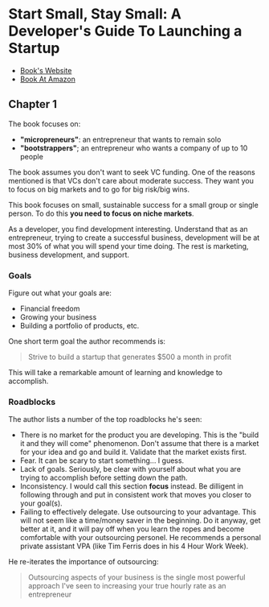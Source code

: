 # Start Small, Stay Small: A Developer's Guide To Launching a Startup

* [Book's Website](http://www.startupbook.net/)
* [Book At Amazon](https://www.amazon.com/Start-Small-Stay-Developers-Launching/dp/0615373968)

## Chapter 1

The book focuses on:

* **"micropreneurs"**: an entrepreneur that wants to remain solo
* **"bootstrappers"**; an entrepreneur who wants a company of up to 10 people

The book assumes you don't want to seek VC funding.  One of the reasons mentioned is that VCs don't care about moderate success.  They want you to focus on big markets and to go for big risk/big wins.  

This book focuses on small, sustainable success for a small group or single person.  To do this **you need to focus on niche markets**.

As a developer, you find development interesting.  Understand that as an entrepreneur, trying to create a successful business, development will be at most 30% of what you will spend your time doing.  The rest is marketing, business development, and support.

### Goals

Figure out what your goals are:

* Financial freedom 
* Growing your business
* Building a portfolio of products, etc.

One short term goal the author recommends is:

> Strive to build a startup that generates $500 a month in profit

This will take a remarkable amount of learning and knowledge to accomplish.

### Roadblocks

The author lists a number of the top roadblocks he's seen:

* There is no market for the product you are developing.  This is the "build it and they will come" phenomenon.  Don't assume that there is a market for your idea and go and build it.  Validate that the market exists first.
* Fear.  It can be scary to start something... I guess.  
* Lack of goals.  Seriously, be clear with yourself about what you are trying to accomplish before setting down the path.
* Inconsistency.  I would call this section **focus** instead.  Be dilligent in following through and put in consistent work that moves you closer to your goal(s).
* Failing to effectively delegate.  Use outsourcing to your advantage.  This will not seem like a time/money saver in the beginning.  Do it anyway, get better at it, and it will pay off when you learn the ropes and become comfortable with your outsourcing personel.  He recommends a personal private assistant VPA (like Tim Ferris does in his 4 Hour Work Week).

He re-iterates the importance of outsourcing:

> Outsourcing aspects of your business is the single most powerful approach I've seen to increasing your true hourly rate as an entrepreneur

